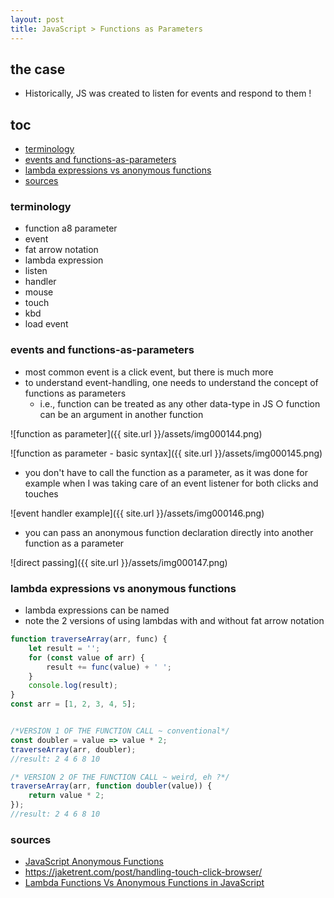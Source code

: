 ```yaml
---
layout: post
title: JavaScript > Functions as Parameters
---
```

## the case	
* Historically, JS was created to listen for events and respond to them ! 

## toc

<!-- TOC -->

- [terminology](#terminology)
- [events and functions-as-parameters](#events-and-functions-as-parameters)
- [lambda expressions vs anonymous functions](#lambda-expressions-vs-anonymous-functions)
- [sources](#sources)

<!-- /TOC -->

### terminology

* function a8 parameter
* event
* fat arrow notation
* lambda expression
* listen
* handler
* mouse
* touch
* kbd
* load event

### events and functions-as-parameters 
* most common event is a click event, but there is much more
* to understand event-handling, one needs to understand the concept of functions as parameters
	* i.e., function can be treated as any other data-type in JS
		○ function can be an argument in another function

![function as parameter]({{ site.url }}/assets/img000144.png)

![function as parameter - basic syntax]({{ site.url }}/assets/img000145.png)

* you don't have to call the function as a parameter, as it was done for example when I was taking care of an event listener for both clicks and touches

![event handler example]({{ site.url }}/assets/img000146.png)

* you can pass an anonymous function declaration directly into another function as a parameter

![direct passing]({{ site.url }}/assets/img000147.png)

### lambda expressions vs anonymous functions
* lambda expressions can be named
* note the 2 versions of using lambdas with and without fat arrow notation 

```javascript
function traverseArray(arr, func) {
    let result = '';
    for (const value of arr) {
        result += func(value) + ' ';
    }
    console.log(result);
}
const arr = [1, 2, 3, 4, 5];


/*VERSION 1 OF THE FUNCTION CALL ~ conventional*/
const doubler = value => value * 2;
traverseArray(arr, doubler);      
//result: 2 4 6 8 10 

/* VERSION 2 OF THE FUNCTION CALL ~ weird, eh ?*/
traverseArray(arr, function doubler(value)) {
	return value * 2;
});
//result: 2 4 6 8 10 

```

### sources

* [JavaScript Anonymous Functions](https://blog.scottlogic.com/2011/06/10/javascript-anonymous-functions.html)
* <https://jaketrent.com/post/handling-touch-click-browser/>
* [Lambda Functions Vs Anonymous Functions in JavaScript](https://medium.com/@chineketobenna/lambda-expressions-vs-anonymous-functions-in-javascript-3aa760c958ae)
